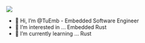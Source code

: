 ![](https://komarev.com/ghpvc/?username=TuEmb)

- 👋 Hi, I’m @TuEmb - Embedded Software Engineer
- 👀 I’m interested in ... Embedded Rust
- 🌱 I’m currently learning ... Rust

<!---
TuEmb/TuEmb is a ✨ special ✨ repository because its `README.md` (this file) appears on your GitHub profile.
You can click the Preview link to take a look at your changes.
--->
